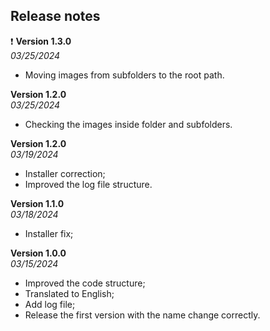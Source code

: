 ## Release notes ##

:exclamation:
**Version 1.3.0**                            
<em>03/25/2024</em>
-  Moving images from subfolders to the root path.

**Version 1.2.0**                            
<em>03/25/2024</em>
-  Checking the images inside folder and subfolders.

**Version 1.2.0**                            
<em>03/19/2024</em>
-  Installer correction;
- Improved the log file structure.

**Version 1.1.0**                            
<em>03/18/2024</em>
-  Installer fix;


**Version 1.0.0**                            
<em>03/15/2024</em>
- Improved the code structure;
- Translated to English;
- Add log file;
- Release the first version with the name change correctly.
